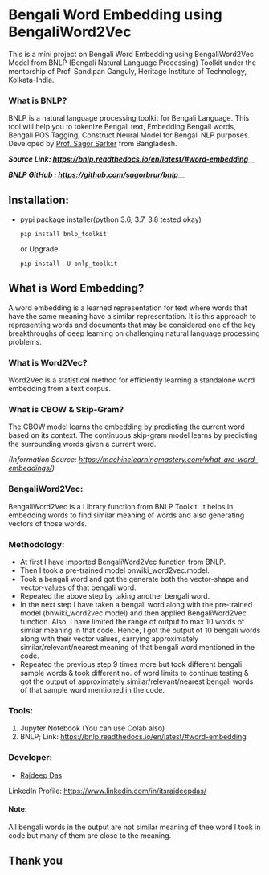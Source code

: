 # Bengali Word Embedding using BengaliWord2Vec

This is a mini project on Bengali Word Embedding using BengaliWord2Vec Model from BNLP (Bengali Natural Language Processing) Toolkit under the mentorship of Prof. Sandipan Ganguly, Heritage Institute of Technology, Kolkata-India.

### What is BNLP?

BNLP is a natural language processing toolkit for Bengali Language. This tool will help you to tokenize Bengali text, Embedding Bengali words, Bengali POS Tagging, Construct Neural Model for Bengali NLP purposes. Developed by [Prof. Sagor Sarker](https://github.com/sagorbrur) from Bangladesh. 

_**Source Link: https://bnlp.readthedocs.io/en/latest/#word-embedding**___

_**BNLP GitHub : https://github.com/sagorbrur/bnlp**___

## Installation:

* 
  pypi package installer(python 3.6, 3.7, 3.8 tested okay)

  ``pip install bnlp_toolkit``

  or Upgrade

  ``pip install -U bnlp_toolkit``

## What is Word Embedding?

A word embedding is a learned representation for text where words that have the same meaning have a similar representation.
It is this approach to representing words and documents that may be considered one of the key breakthroughs of deep learning on challenging natural language processing problems.

### What is Word2Vec?

Word2Vec is a statistical method for efficiently learning a standalone word embedding from a text corpus.

### What is CBOW & Skip-Gram?

The CBOW model learns the embedding by predicting the current word based on its context. 
The continuous skip-gram model learns by predicting the surrounding words given a current word.

_(Information Source: https://machinelearningmastery.com/what-are-word-embeddings/)_

### BengaliWord2Vec:

BengaliWord2Vec is a Library function from BNLP Toolkit. It helps in embedding words to find similar meaning of words and  also generating vectors of those words.

### Methodology:

- At first I have imported BengaliWord2Vec function from BNLP.
- Then I took a pre-trained model bnwiki_word2vec.model.
- Took a bengali word and got the generate both the vector-shape and vector-values of that bengali word.
- Repeated the above step by taking another bengali word.
- In the next step I have taken a bengali word along with the pre-trained model (bnwiki_word2vec.model) and then applied BengaliWord2Vec function. Also, I have limited the range of output to max 10 words of similar meaning in that code. Hence, I got the output of 10 bengali words along with their vector values, carrying approximately similar/relevant/nearest meaning of that bengali word mentioned in the code. 
- Repeated the previous step 9 times more but took different bengali sample words & took different no. of word limits to continue testing & got the output of approximately similar/relevant/nearest bengali words of that sample word mentioned in the code.

### Tools:

1. Jupyter Notebook (You can use Colab also)
2. BNLP; Link: https://bnlp.readthedocs.io/en/latest/#word-embedding

### Developer:

- [Rajdeep Das](https://github.com/Rajspeaks)

LinkedIn Profile: https://www.linkedin.com/in/itsrajdeepdas/ 

#### Note:

All bengali words in the output are not similar meaning of thee word I took in code but many of them are close to the meaning. 

## Thank you

